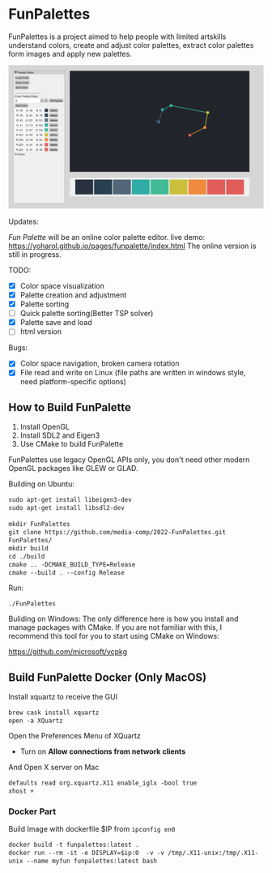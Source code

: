 # FunPalettes

FunPalettes is a project aimed to help people with limited artskills understand colors, create and adjust color palettes, extract color palettes form images and apply new palettes.

![thumbnail](Screenshot.png)

Updates:

*Fun Palette* will be an online color palette editor.
live demo: https://yoharol.github.io/pages/funpalette/index.html
The online version is still in progress.

TODO:

- [x] Color space visualization
- [x] Palette creation and adjustment
- [x] Palette sorting
- [ ] Quick palette sorting(Better TSP solver)
- [x] Palette save and load
- [ ] html version

Bugs:

- [x] Color space navigation, broken camera rotation
- [x] File read and write on Linux (file paths are written in windows style, need platform-specific options)

## How to Build FunPalette
1. Install OpenGL
2. Install SDL2 and Eigen3
3. Use CMake to build FunPalette

FunPalettes use legacy OpenGL APIs only, you don't need other modern OpenGL packages like GLEW or GLAD.

Building on Ubuntu:
```shell
sudo apt-get install libeigen3-dev
sudo apt-get install libsdl2-dev

mkdir FunPalettes
git clone https://github.com/media-comp/2022-FunPalettes.git FunPalettes/
mkdir build
cd ./build
cmake .. -DCMAKE_BUILD_TYPE=Release
cmake --build . --config Release
```

Run:
```shell
./FunPalettes
```

Buliding on Windows:
The only difference here is how you install and manage packages with CMake. If you are not familiar with this, I recommend this tool for you to start using CMake on Windows:

https://github.com/microsoft/vcpkg

## Build FunPalette Docker (Only MacOS)
Install xquartz to receive the GUI
```
brew cask install xquartz
open -a XQuartz
```
Open the Preferences Menu of XQuartz
- Turn on **Allow connections from network clients**
  
And Open X server on Mac
```
defaults read org.xquartz.X11 enable_iglx -bool true
xhost +
```
### Docker Part
Build Image with dockerfile
$IP from ```ipconfig en0```

```
docker build -t funpalettes:latest .
docker run --rm -it -e DISPLAY=$ip:0  -v -v /tmp/.X11-unix:/tmp/.X11-unix --name myfun funpalettes:latest bash
``` 


